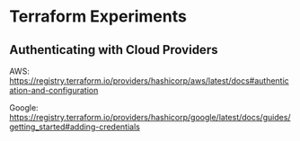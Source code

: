 # Terraform Experiments

## Authenticating with Cloud Providers

AWS: https://registry.terraform.io/providers/hashicorp/aws/latest/docs#authentication-and-configuration

Google: https://registry.terraform.io/providers/hashicorp/google/latest/docs/guides/getting_started#adding-credentials
